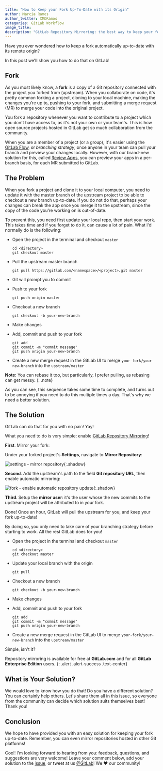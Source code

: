 ```yaml
---
title: "How to Keep your Fork Up-To-Date with its Origin"
author: Marcia Ramos
author_twitter: XMDRamos
categories: GitLab Workflow
image_title: 
description: "GitLab Repository Mirroring: the best way to keep your fork up-to-date!"
---
```


Have you ever wondered how to keep a fork automatically up-to-date with its remote origin?

In this post we'll show you how to do that on GitLab!

<!-- more -->

## Fork

As you most likely know, a **fork** is a copy of a Git repository connected with the project you forked from (upstream). When you collaborate on code, it's pretty common forking a project, cloning to your local machine, making the changes you're up to, pushing to your fork, and submitting a merge request (MR) to merge your code into the original project.

You fork a repository whenever you want to contribute to a project which you don't have access to, as it's not your own or your team's. This is how open source projects hosted in GitLab get so much collaboration from the community.

When you are a member of a project (or a group), it's easier using the [GitLab Flow](/2014/09/29/gitlab-flow/), or _branching strategy_, once anyone in your team can pull your branch and preview your changes locally. However, with our brand-new solution for this, called [Review Apps](/features/review-apps), you can preview your apps in a per-branch basis, for each MR submitted to GitLab.

## The Problem

When you fork a project and clone it to your local computer, you need to update it with the master branch of the upstream project to be able to checkout a new branch up-to-date. If you do not do that, perhaps your changes can break the app once you merge it to the upstream, since the copy of the code you're working on is out-of-date.

To prevent this, you need first update your local repo, then start your work. This takes time and if you forget to do it, can cause a lot of pain. What I'd normally do is the following:

- Open the project in the terminal and checkout `master`

    ```shell
    cd <directory>
    git checkout master
    ```

- Pull the upstream master branch
    
    ```shell
    git pull https://gitlab.com/<namespace>/<project>.git master
    ```

- Git will prompt you to commit
- Push to your fork
    
    ```shell
    git push origin master
    ```

- Checkout a new branch

    ```shell
    git checkout -b your-new-branch
    ```

- Make changes
- Add, commit and push to your fork

    ```shell
    git add
    git commit -m "commit message"
    git push origin your-new-branch
    ```

- Create a new merge request in the GitLab UI to merge `your-fork/your-new-branch` into the `upstream/master`

**Note:** You can rebase it too, but particularly, I prefer pulling, as rebasing can get messy.
{: .note}

As you can see, this sequence takes some time to complete, and turns out to be annoying if you need to do this multiple times a day. That's why we need a better solution.

## The Solution

GitLab can do that for you with no pain! Yay!

What you need to do is very simple: enable [GitLab Repository Mirroring](https://docs.gitlab.com/ee/workflow/repository_mirroring.html)!

**First**. Mirror your fork:

Under your forked project's **Settings**, navigate to **Mirror Repository**:

![settings - mirror repository](/images/blogimages/how-to-keep-your-fork-up-to-date-with-its-origin/mirror-repository-settings.png){:.shadow}

**Second**. Add the upstream's path to the field **Git repository URL**, then enable automatic mirroring:

![fork - enable automatic repository update](/images/blogimages/how-to-keep-your-fork-up-to-date-with-its-origin/setup-automatic-mirror.png){:.shadow}

**Third**. Setup the **mirror user**: it's the user whose the new commits to the upstream project will be attributed to in your fork.

Done! Once an hour, GitLab will pull the upstream for you, and keep your fork up-to-date!

By doing so, you only need to take care of your branching strategy before starting to work. All the rest GitLab does for you!

- Open the project in the terminal and checkout `master`
    
    ```shell
    cd <directory>
    git checkout master
    ```

- Update your local branch with the origin
    
    ```shell
    git pull
    ```

- Checkout a new branch

    ```shell
    git checkout -b your-new-branch
    ```

- Make changes
- Add, commit and push to your fork

    ```
    git add
    git commit -m "commit message"
    git push origin your-new-branch
    ```

- Create a new merge request in the GitLab UI to merge `your-fork/your-new-branch` into the `upstream/master`

Simple, isn't it? 

Repository mirroring is available for free at **GitLab.com** and for all **GitLab Enterprise Edition** users.
{: .alert .alert-success .text-center}

## What is Your Solution?

We would love to know how you do that! Do you have a different solution? You can certainly help others. Let's share them all in [this issue](https://gitlab.com/gitlab-org/gitlab-ce/issues/25147), so everyone from the community can decide which solution suits themselves best! Thank you!

## Conclusion

We hope to have provided you with an easy solution for keeping your fork up-to-date. Remember, you can even mirror repositories hosted in other Git platforms!

Cool! I'm looking forward to hearing from you: feedback, questions, and suggestions are very welcome! Leave your comment below, add your solution to the [issue](https://gitlab.com/gitlab-org/gitlab-ce/issues/25147), or tweet at us [@GitLab](https://twitter.com/gitlab)! We ❤️ our community!

<!-- cover image: https://unsplash.com/search/fork?photo=8yqds_91OLw -->
